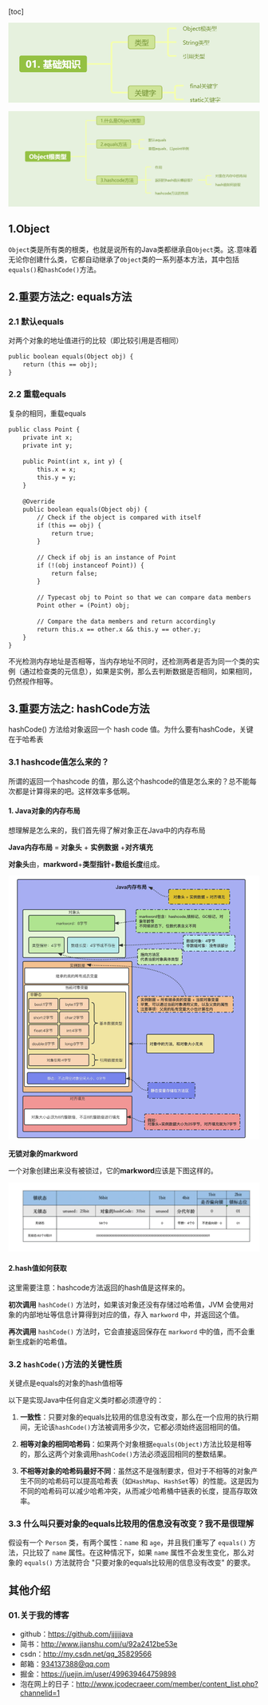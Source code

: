 [toc]

![image-20241105114154374](./../_pic_/image-20241105114154374.png)

![image-20241105120431914](./../_pic_/image-20241105120431914.png)

## 1.Object

`Object`类是所有类的根类，也就是说所有的Java类都继承自`Object`类。这.意味着无论你创建什么类，它都自动继承了`Object`类的一系列基本方法，其中包括`equals()`和`hashCode()`方法。



## 2.重要方法之: equals方法

### 2.1 默认equals

对两个对象的地址值进行的比较（即比较引用是否相同）

```
public boolean equals(Object obj) {
    return (this == obj);
}
```

### 2.2 重载equals

复杂的相同，重载equals

```
public class Point {
    private int x;
    private int y;

    public Point(int x, int y) {
        this.x = x;
        this.y = y;
    }

    @Override
    public boolean equals(Object obj) {
        // Check if the object is compared with itself
        if (this == obj) {
            return true;
        }

        // Check if obj is an instance of Point
        if (!(obj instanceof Point)) {
            return false;
        }

        // Typecast obj to Point so that we can compare data members
        Point other = (Point) obj;

        // Compare the data members and return accordingly
        return this.x == other.x && this.y == other.y;
    }
}

```

不光检测内存地址是否相等，当内存地址不同时，还检测两者是否为同一个类的实例（通过检查类的元信息），如果是实例，那么去判断数据是否相同，如果相同，仍然视作相等。



## 3.重要方法之: hashCode方法

hashCode() 方法给对象返回一个 hash code 值。为什么要有hashCode，关键在于哈希表

### 3.1 hashcode值怎么来的？

所谓的返回一个hashcode 的值，那么这个hashcode的值是怎么来的？总不能每次都是计算得来的吧。这样效率多低啊。

#### 1. Java对象的内存布局

想理解是怎么来的，我们首先得了解对象正在Java中的内存布局

**Java内存布局** = **对象头** + **实例数据** +**对齐填充**

**对象头**由，**markword**+**类型指针**+**数组长度**组成。

![image-20241017225309078](./../_pic_/image-20241017225309078.png)



**无锁对象的markword**

一个对象创建出来没有被锁过，它的**markword**应该是下图这样的。

![image-20241017225315520](./../_pic_/image-20241017225315520.png)

#### 2.hash值如何获取

这里需要注意：hashcode方法返回的hash值是这样来的。 

**初次调用** `hashCode()` 方法时，如果该对象还没有存储过哈希值，JVM 会使用对象的内部地址等信息计算得到对应的值，存入 `markword` 中，并返回这个值。

**再次调用** `hashCode()` 方法时，它会直接返回保存在 `markword` 中的值，而不会重新生成新的哈希值。



### 3.2 `hashCode()`方法的关键性质

关键点是equals的对象的hash值相等

以下是实现Java中任何自定义类时都必须遵守的：

1. **一致性**：只要对象的equals比较用的信息没有改变，那么在一个应用的执行期间，无论该`hashCode()`方法被调用多少次，它都必须始终返回相同的值。

2. **相等对象的相同哈希码**：如果两个对象根据`equals(Object)`方法比较是相等的，那么这两个对象调用`hashCode()`方法必须返回相同的整数结果。

3. **不相等对象的哈希码最好不同**：虽然这不是强制要求，但对于不相等的对象产生不同的哈希码可以提高哈希表（如`HashMap`、`HashSet`等）的性能。这是因为不同的哈希码可以减少哈希冲突，从而减少哈希桶中链表的长度，提高存取效率。

   

### 3.3 什么叫只要对象的equals比较用的信息没有改变？我不是很理解

假设有一个 `Person` 类，有两个属性：`name` 和 `age`，并且我们重写了 `equals()` 方法，只比较了 `name` 属性。在这种情况下，如果 `name` 属性不会发生变化，那么对象的 `equals()` 方法就符合 "只要对象的equals比较用的信息没有改变" 的要求。



## 其他介绍

### 01.关于我的博客

- github：https://github.com/jjjjjjava
- 简书：http://www.jianshu.com/u/92a2412be53e
- csdn：http://my.csdn.net/qq_35829566
- 邮箱：[934137388@qq.com](mailto:934137388@qq.com)
- 掘金：https://juejin.im/user/499639464759898
- 泡在网上的日子：http://www.jcodecraeer.com/member/content_list.php?channelid=1

